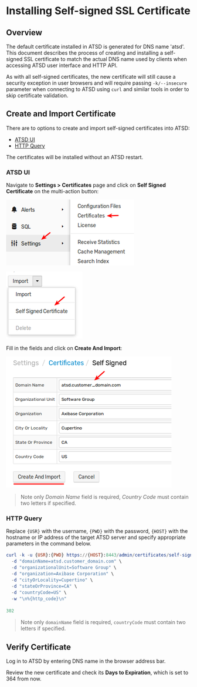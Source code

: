 # Installing Self-signed SSL Certificate

## Overview

The default certificate installed in ATSD is generated for DNS name 'atsd'. This document describes the process of creating and installing a self-signed SSL certificate to match the actual DNS name used by clients when accessing ATSD user interface and HTTP API.

As with all self-signed certificates, the new certificate will still cause a security exception in user browsers and will require passing `-k/--insecure` parameter when connecting to ATSD using `curl` and similar tools in order to skip certificate validation.

## Create and Import Certificate

There are to options to create and import self-signed certificates into ATSD:

* [ATSD UI](#atsd-ui)
* [HTTP Query](#http-query)

The certificates will be installed without an ATSD restart.

### ATSD UI

Navigate to **Settings > Certificates** page and click on **Self Signed Certificate** on the multi-action button:

![](images/ssl_self_signed_1.png)

![](images/ssl_self_signed_2.png)

Fill in the fields and click on **Create And Import**:

![](images/ssl_self_signed_3.png)

> Note only _Domain Name_ field is required, _Country Code_ must contain two letters if specified.

### HTTP Query

Replace `{USR}` with the username, `{PWD}` with the password, `{HOST}` with the hostname or IP address of the target ATSD server and specify appropriate parameters in the command below.

```elm
curl -k -u {USR}:{PWD} https://{HOST}:8443/admin/certificates/self-signed \
  -d "domainName=atsd.customer_domain.com" \
  -d "organizationalUnit=Software Group" \
  -d "organization=Axibase Corporation" \
  -d "cityOrLocality=Cupertino" \
  -d "stateOrProvince=CA" \
  -d "countryCode=US" \
  -w "\n%{http_code}\n"

302
```
> Note only `domainName` field is required, `countryCode` must contain two letters if specified.

## Verify Certificate

Log in to ATSD by entering DNS name in the browser address bar.

Review the new certificate and check its **Days to Expiration**, which is set to 364 from now.